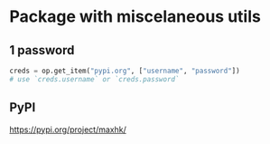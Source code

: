 # Package with miscelaneous utils

## 1 password

```python
creds = op.get_item("pypi.org", ["username", "password"])
# use `creds.username` or `creds.password`
```

## PyPI

https://pypi.org/project/maxhk/
